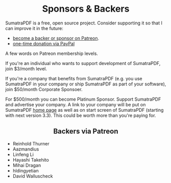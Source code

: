 <h1 align="center">Sponsors &amp; Backers</h1>

SumatraPDF is a free, open source project. Consider supporting it so that I can improve it in the future:

- [become a backer or sponsor on Patreon](https://www.patreon.com/sumatrapdf).
- [one-time donation via PayPal](https://www.paypal.me/sumatrapdf)

A few words on Patreon membership levels.

If you're an individual who wants to support development of SumatraPDF, join $3/month level.

If you're a company that benefits from SumatraPDF (e.g. you use SumatraPDF in your company or ship SumatraPDF as part of your software), join $50/month Corporate Sponsoer.

For $500/month you can become Platinum Sponsor. Support SumatraPDF and advertise your company. A link to your company will be put on SumatraPDF [home page](https://www.sumatrapdfreader.org/) as well as on start screen of SumatraPDF (starting with next version 3.3). This could be worth more than you're paying for.

<h2 align="center">Backers via Patreon</h2>

- Reinhold Thurner
- Aazmandius
- Linfeng Li
- Hayashi Takehito
- Mihai Dragan
- hldingyetian
- David Walluscheck
